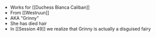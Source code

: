 - Works for [[Duchess Bianca Caliban]]
- From [[Westruun]]
- AKA "Grinny"
- She has died hair
- In [[Session 49]] we realize that Grinny is actually a disguised fairy